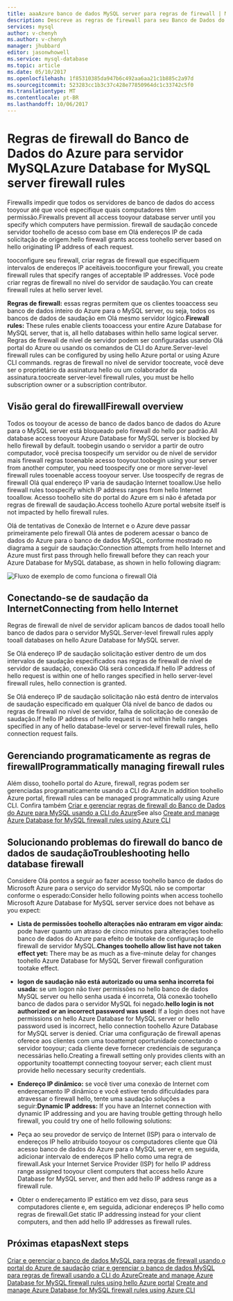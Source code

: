 ```yaml
---
title: aaaAzure banco de dados MySQL server para regras de firewall | Microsoft Docs
description: Descreve as regras de firewall para seu Banco de Dados do Azure para servidor MySQL.
services: mysql
author: v-chenyh
ms.author: v-chenyh
manager: jhubbard
editor: jasonwhowell
ms.service: mysql-database
ms.topic: article
ms.date: 05/10/2017
ms.openlocfilehash: 1f85310385da947b6c492aa6aa21c1b885c2a97d
ms.sourcegitcommit: 523283cc1b3c37c428e77850964dc1c33742c5f0
ms.translationtype: MT
ms.contentlocale: pt-BR
ms.lasthandoff: 10/06/2017
---
```

# <a name="azure-database-for-mysql-server-firewall-rules"></a><span data-ttu-id="7977e-103">Regras de firewall do Banco de Dados do Azure para servidor MySQL</span><span class="sxs-lookup"><span data-stu-id="7977e-103">Azure Database for MySQL server firewall rules</span></span>
<span data-ttu-id="7977e-104">Firewalls impedir que todos os servidores de banco de dados do access tooyour até que você especifique quais computadores têm permissão.</span><span class="sxs-lookup"><span data-stu-id="7977e-104">Firewalls prevent all access tooyour database server until you specify which computers have permission.</span></span> <span data-ttu-id="7977e-105">firewall de saudação concede servidor toohello de acesso com base em Olá endereços IP de cada solicitação de origem.</span><span class="sxs-lookup"><span data-stu-id="7977e-105">hello firewall grants access toohello server based on hello originating IP address of each request.</span></span>

<span data-ttu-id="7977e-106">tooconfigure seu firewall, criar regras de firewall que especifiquem intervalos de endereços IP aceitáveis.</span><span class="sxs-lookup"><span data-stu-id="7977e-106">tooconfigure your firewall, you create firewall rules that specify ranges of acceptable IP addresses.</span></span> <span data-ttu-id="7977e-107">Você pode criar regras de firewall no nível do servidor de saudação.</span><span class="sxs-lookup"><span data-stu-id="7977e-107">You can create firewall rules at hello server level.</span></span>

<span data-ttu-id="7977e-108">**Regras de firewall:** essas regras permitem que os clientes tooaccess seu banco de dados inteiro do Azure para o MySQL server, ou seja, todos os bancos de dados de saudação em Olá mesmo servidor lógico.</span><span class="sxs-lookup"><span data-stu-id="7977e-108">**Firewall rules:** These rules enable clients tooaccess your entire Azure Database for MySQL server, that is, all hello databases within hello same logical server.</span></span> <span data-ttu-id="7977e-109">Regras de firewall de nível de servidor podem ser configuradas usando Olá portal do Azure ou usando os comandos de CLI do Azure.</span><span class="sxs-lookup"><span data-stu-id="7977e-109">Server-level firewall rules can be configured by using hello Azure portal or using Azure CLI commands.</span></span> <span data-ttu-id="7977e-110">regras de firewall no nível de servidor toocreate, você deve ser o proprietário da assinatura hello ou um colaborador da assinatura.</span><span class="sxs-lookup"><span data-stu-id="7977e-110">toocreate server-level firewall rules, you must be hello subscription owner or a subscription contributor.</span></span>

## <a name="firewall-overview"></a><span data-ttu-id="7977e-111">Visão geral do firewall</span><span class="sxs-lookup"><span data-stu-id="7977e-111">Firewall overview</span></span>
<span data-ttu-id="7977e-112">Todos os tooyour de acesso de banco de dados banco de dados do Azure para o MySQL server está bloqueado pelo firewall do hello por padrão.</span><span class="sxs-lookup"><span data-stu-id="7977e-112">All database access tooyour Azure Database for MySQL server is blocked by hello firewall by default.</span></span> <span data-ttu-id="7977e-113">toobegin usando o servidor a partir de outro computador, você precisa toospecify um servidor ou de nível de servidor mais firewall regras tooenable acesso tooyour.</span><span class="sxs-lookup"><span data-stu-id="7977e-113">toobegin using your server from another computer, you need toospecify one or more server-level firewall rules tooenable access tooyour server.</span></span> <span data-ttu-id="7977e-114">Use toospecify de regras de firewall Olá qual endereço IP varia de saudação Internet tooallow.</span><span class="sxs-lookup"><span data-stu-id="7977e-114">Use hello firewall rules toospecify which IP address ranges from hello Internet tooallow.</span></span> <span data-ttu-id="7977e-115">Acesso toohello site do portal do Azure em si não é afetada por regras de firewall de saudação.</span><span class="sxs-lookup"><span data-stu-id="7977e-115">Access toohello Azure portal website itself is not impacted by hello firewall rules.</span></span>

<span data-ttu-id="7977e-116">Olá de tentativas de Conexão de Internet e o Azure deve passar primeiramente pelo firewall Olá antes de poderem acessar o banco de dados do Azure para o banco de dados MySQL, conforme mostrado no diagrama a seguir de saudação:</span><span class="sxs-lookup"><span data-stu-id="7977e-116">Connection attempts from hello Internet and Azure must first pass through hello firewall before they can reach your Azure Database for MySQL database, as shown in hello following diagram:</span></span>

![Fluxo de exemplo de como funciona o firewall Olá](./media/concepts-firewall-rules/1-firewall-concept.png)

## <a name="connecting-from-hello-internet"></a><span data-ttu-id="7977e-118">Conectando-se de saudação da Internet</span><span class="sxs-lookup"><span data-stu-id="7977e-118">Connecting from hello Internet</span></span>
<span data-ttu-id="7977e-119">Regras de firewall de nível de servidor aplicam bancos de dados tooall hello banco de dados para o servidor MySQL.</span><span class="sxs-lookup"><span data-stu-id="7977e-119">Server-level firewall rules apply tooall databases on hello Azure Database for MySQL server.</span></span>

<span data-ttu-id="7977e-120">Se Olá endereço IP de saudação solicitação estiver dentro de um dos intervalos de saudação especificados nas regras de firewall de nível de servidor de saudação, conexão Olá será concedida.</span><span class="sxs-lookup"><span data-stu-id="7977e-120">If hello IP address of hello request is within one of hello ranges specified in hello server-level firewall rules, hello connection is granted.</span></span>

<span data-ttu-id="7977e-121">Se Olá endereço IP de saudação solicitação não está dentro de intervalos de saudação especificado em qualquer Olá nível de banco de dados ou regras de firewall no nível de servidor, falha de solicitação de conexão de saudação.</span><span class="sxs-lookup"><span data-stu-id="7977e-121">If hello IP address of hello request is not within hello ranges specified in any of hello database-level or server-level firewall rules, hello connection request fails.</span></span>

## <a name="programmatically-managing-firewall-rules"></a><span data-ttu-id="7977e-122">Gerenciando programaticamente as regras de firewall</span><span class="sxs-lookup"><span data-stu-id="7977e-122">Programmatically managing firewall rules</span></span>
<span data-ttu-id="7977e-123">Além disso, toohello portal do Azure, firewall, regras podem ser gerenciadas programaticamente usando a CLI do Azure.</span><span class="sxs-lookup"><span data-stu-id="7977e-123">In addition toohello Azure portal, firewall rules can be managed programmatically using Azure CLI.</span></span> <span data-ttu-id="7977e-124">Confira também [Criar e gerenciar regras de firewall do Banco de Dados do Azure para MySQL usando a CLI do Azure](./howto-manage-firewall-using-cli.md)</span><span class="sxs-lookup"><span data-stu-id="7977e-124">See also [Create and manage Azure Database for MySQL firewall rules using Azure CLI](./howto-manage-firewall-using-cli.md)</span></span>

## <a name="troubleshooting-hello-database-firewall"></a><span data-ttu-id="7977e-125">Solucionando problemas do firewall do banco de dados de saudação</span><span class="sxs-lookup"><span data-stu-id="7977e-125">Troubleshooting hello database firewall</span></span>
<span data-ttu-id="7977e-126">Considere Olá pontos a seguir ao fazer acesso toohello banco de dados do Microsoft Azure para o serviço do servidor MySQL não se comportar conforme o esperado:</span><span class="sxs-lookup"><span data-stu-id="7977e-126">Consider hello following points when access toohello Microsoft Azure Database for MySQL server service does not behave as you expect:</span></span>

* <span data-ttu-id="7977e-127">**Lista de permissões toohello alterações não entraram em vigor ainda:** pode haver quanto um atraso de cinco minutos para alterações toohello banco de dados do Azure para efeito de tootake de configuração de firewall de servidor MySQL.</span><span class="sxs-lookup"><span data-stu-id="7977e-127">**Changes toohello allow list have not taken effect yet:** There may be as much as a five-minute delay for changes toohello Azure Database for MySQL Server firewall configuration tootake effect.</span></span>

* <span data-ttu-id="7977e-128">**logon de saudação não está autorizado ou uma senha incorreta foi usada:** se um logon não tiver permissões no hello banco de dados MySQL server ou hello senha usada é incorreta, Olá conexão toohello banco de dados para o servidor MySQL foi negado.</span><span class="sxs-lookup"><span data-stu-id="7977e-128">**hello login is not authorized or an incorrect password was used:** If a login does not have permissions on hello Azure Database for MySQL server or hello password used is incorrect, hello connection toohello Azure Database for MySQL server is denied.</span></span> <span data-ttu-id="7977e-129">Criar uma configuração de firewall apenas oferece aos clientes com uma tooattempt oportunidade conectando o servidor tooyour; cada cliente deve fornecer credenciais de segurança necessárias hello.</span><span class="sxs-lookup"><span data-stu-id="7977e-129">Creating a firewall setting only provides clients with an opportunity tooattempt connecting tooyour server; each client must provide hello necessary security credentials.</span></span>

* <span data-ttu-id="7977e-130">**Endereço IP dinâmico:** se você tiver uma conexão de Internet com endereçamento IP dinâmico e você estiver tendo dificuldades para atravessar o firewall hello, tente uma saudação soluções a seguir:</span><span class="sxs-lookup"><span data-stu-id="7977e-130">**Dynamic IP address:** If you have an Internet connection with dynamic IP addressing and you are having trouble getting through hello firewall, you could try one of hello following solutions:</span></span>

* <span data-ttu-id="7977e-131">Peça ao seu provedor de serviço de Internet (ISP) para o intervalo de endereços IP hello atribuído tooyour os computadores cliente que Olá acesso banco de dados do Azure para o MySQL server e, em seguida, adicionar intervalo de endereços IP hello como uma regra de firewall.</span><span class="sxs-lookup"><span data-stu-id="7977e-131">Ask your Internet Service Provider (ISP) for hello IP address range assigned tooyour client computers that access hello Azure Database for MySQL server, and then add hello IP address range as a firewall rule.</span></span>

* <span data-ttu-id="7977e-132">Obter o endereçamento IP estático em vez disso, para seus computadores cliente e, em seguida, adicionar endereços IP hello como regras de firewall.</span><span class="sxs-lookup"><span data-stu-id="7977e-132">Get static IP addressing instead for your client computers, and then add hello IP addresses as firewall rules.</span></span>

## <a name="next-steps"></a><span data-ttu-id="7977e-133">Próximas etapas</span><span class="sxs-lookup"><span data-stu-id="7977e-133">Next steps</span></span>

<span data-ttu-id="7977e-134">[Criar e gerenciar o banco de dados MySQL para regras de firewall usando o portal do Azure de saudação](./howto-manage-firewall-using-portal.md)
[criar e gerenciar o banco de dados MySQL para regras de firewall usando a CLI do Azure](./howto-manage-firewall-using-cli.md)</span><span class="sxs-lookup"><span data-stu-id="7977e-134">[Create and manage Azure Database for MySQL firewall rules using hello Azure portal](./howto-manage-firewall-using-portal.md)
[Create and manage Azure Database for MySQL firewall rules using Azure CLI](./howto-manage-firewall-using-cli.md)</span></span>
